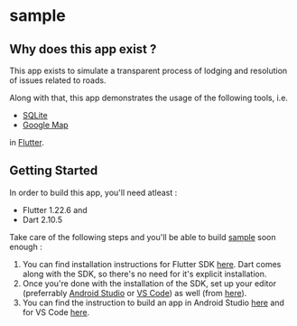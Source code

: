 # sample

## Why does this app exist ?
This app exists to simulate a transparent process of lodging and resolution of issues related to roads.

Along with that, this app demonstrates the usage of the following tools, i.e.

 - [SQLite](https://sqlite.org/index.html)
 - [Google Map](https://cloud.google.com/maps-platform/)

in [Flutter](https://flutter.dev/).   

## Getting Started

In order to build this app, you'll need atleast :
 - Flutter 1.22.6 and 
 - Dart 2.10.5

Take care of the following steps and you'll be able to build [sample](https://github.com/argongs/complaintBox) soon enough :
 1. You can find installation instructions for Flutter SDK [here](https://flutter.dev/docs/get-started/install). Dart comes along with the SDK, so there's no need for it's explicit installation. 
 2. Once you're done with the installation of the SDK, set up your editor (preferrably [Android Studio](https://developer.android.com/studio) or [VS Code](https://code.visualstudio.com/)) as well (from [here](https://flutter.dev/docs/get-started/editor?tab=androidstudio)).
 3. You can find the instruction to build an app in Android Studio [here](https://flutter.dev/docs/development/tools/android-studio) and for VS Code [here](https://flutter.dev/docs/development/tools/vs-code).

